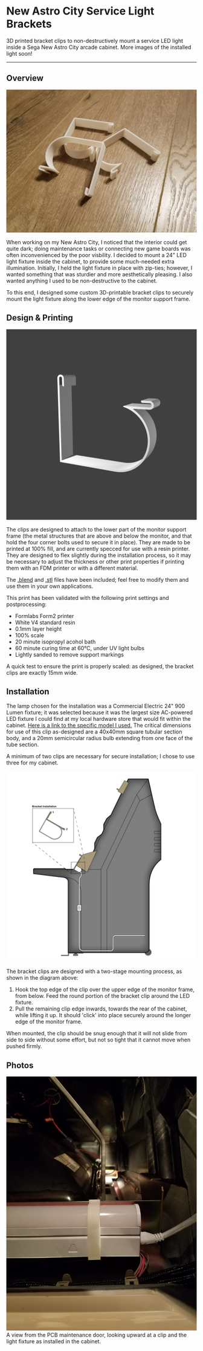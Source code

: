 # New Astro City Service Light Brackets
 
3D printed bracket clips to non-destructively mount a service LED light inside a Sega New Astro City arcade cabinet. More images of the installed light soon!

-----

## Overview

![The clips, as printed](./clips_printed.jpg)

When working on my New Astro City, I noticed that the interior could get quite dark; doing maintenance tasks or connecting new game boards was often inconvenienced by the poor visbility. I decided to mount a 24" LED light fixture inside the cabinet, to provide some much-needed extra illumination. Initially, I held the light fixture in place with zip-ties; however, I wanted something that was sturdier and more aesthetically pleasing. I also wanted anything I used to be non-destructive to the cabinet.

To this end, I designed some custom 3D-printable bracket clips to securely mount the light fixture along the lower edge of the monitor support frame.

## Design & Printing

![A 3D render of the clip](./TubeLightClip_3DRender_01.png)

The clips are designed to attach to the lower part of the monitor support frame (the metal structures that are above and below the monitor, and that hold the four corner bolts used to secure it in place). They are made to be printed at 100% fill, and are currently specced for use with a resin printer. They are designed to flex slightly during the installation process, so it may be necessary to adjust the thickness or other print properties if printing them with an FDM printer or with a different material.

The [.blend](./Astro_City_TubeLight_Clip.blend) and [.stl](./Astro_City_TubeLight_Clip_15mmThickness.stl) files have been included; feel free to modify them and use them in your own applications.

This print has been validated with the following print settings and postprocessing:

- Formlabs Form2 printer
- White V4 standard resin
- 0.1mm layer height
- 100% scale
- 20 minute isopropyl acohol bath
- 60 minute curing time at 60°C, under UV light bulbs
- Lightly sanded to remove support markings

A quick test to ensure the print is properly scaled: as designed, the bracket clips are exactly 15mm wide.

## Installation

The lamp chosen for the installation was a Commercial Electric 24" 900 Lumen fixture; it was selected because it was the largest size AC-powered LED fixture I could find at my local hardware store that would fit within the cabinet. [Here is a link to the specific model I used.](https://www.homedepot.com/p/Commercial-Electric-2-ft-10-Watt-Plug-in-Direct-Wire-Integrated-LED-White-Linkable-Strip-Light-Fixture-900-Lumens-4000K-Bright-White-54263191/313258653?) The critical dimensions for use of this clip as-designed are a 40x40mm square tubular section body, and a 20mm semicircular radius bulb extending from one face of the tube section.

A minimum of two clips are necessary for secure installation; I chose to use three for my cabinet.

![Installation diagram](./InstallationDiagram.png)

The bracket clips are designed with a two-stage mounting process, as shown in the diagram above:

1. Hook the top edge of the clip over the upper edge of the monitor frame, from below. Feed the round portion of the bracket clip around the LED fixture.
2. Pull the remaining clip edge inwards, towards the rear of the cabinet, while lifting it up. It should 'click' into place securely around the longer edge of the monitor frame.

When mounted, the clip should be snug enough that it will not slide from side to side without some effort, but not so tight that it cannot move when pushed firmly.

## Photos

![A view from the PCB maintenance door, looking upward at the clips and light fixture installed in the cabinet.](./clip_mounted.jpg)
A view from the PCB maintenance door, looking upward at a clip and the light fixture as installed in the cabinet.
